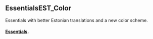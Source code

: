 ## EssentialsEST_Color
Essentials with better Estonian translations and a new color scheme.

#### [Essentials](http://dev.bukkit.org/bukkit-plugins/essentials/).

